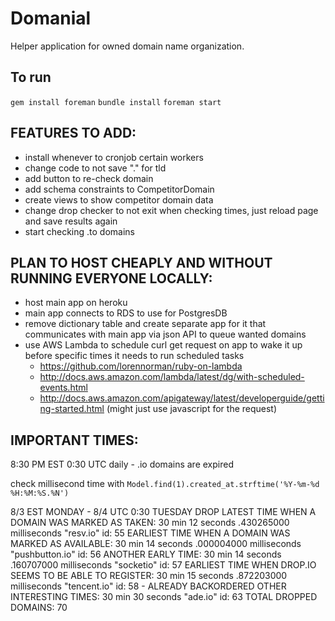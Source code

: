 # Domanial

Helper application for owned domain name organization.

## To run

`gem install foreman`
`bundle install`
`foreman start`

## FEATURES TO ADD:

- install whenever to cronjob certain workers
- change code to not save "." for tld
- add button to re-check domain
- add schema constraints to CompetitorDomain
- create views to show competitor domain data
- change drop checker to not exit when checking times, just reload page and save results again
- start checking .to domains

## PLAN TO HOST CHEAPLY AND WITHOUT RUNNING EVERYONE LOCALLY:

- host main app on heroku
- main app connects to RDS to use for PostgresDB
- remove dictionary table and create separate app for it that communicates with main app via json API to queue wanted domains
- use AWS Lambda to schedule curl get request on app to wake it up before specific times it needs to run scheduled tasks
  - https://github.com/lorennorman/ruby-on-lambda
  - http://docs.aws.amazon.com/lambda/latest/dg/with-scheduled-events.html
  - http://docs.aws.amazon.com/apigateway/latest/developerguide/getting-started.html (might just use javascript for the request)

## IMPORTANT TIMES:

8:30 PM EST 0:30 UTC daily - .io domains are expired

check millisecond time with `Model.find(1).created_at.strftime('%Y-%m-%d %H:%M:%S.%N')`

8/3 EST MONDAY - 8/4 UTC 0:30 TUESDAY DROP
LATEST TIME WHEN A DOMAIN WAS MARKED AS TAKEN: 30 min 12 seconds .430265000 milliseconds "resv.io" id: 55
EARLIEST TIME WHEN A DOMAIN WAS MARKED AS AVAILABLE: 30 min 14 seconds .000004000 milliseconds "pushbutton.io" id: 56
ANOTHER EARLY TIME: 30 min 14 seconds .160707000 milliseconds "socketio" id: 57
EARLIEST TIME WHEN DROP.IO SEEMS TO BE ABLE TO REGISTER: 30 min 15 seconds .872203000 milliseconds "tencent.io" id: 58 - ALREADY BACKORDERED
OTHER INTERESTING TIMES: 30 min 30 seconds "ade.io" id: 63
TOTAL DROPPED DOMAINS: 70
